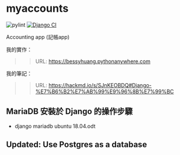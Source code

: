 # myaccounts
![pylint](https://img.shields.io/badge/PyLint-7.26-orange?logo=python&logoColor=white)
[![Django CI](https://github.com/bessyhuang/myaccounts/actions/workflows/django.yml/badge.svg)](https://github.com/bessyhuang/myaccounts/actions/workflows/django.yml)

Accounting app (記帳app)

我的實作：
>>  URL: https://bessyhuang.pythonanywhere.com

我的筆記：
>>  URL: https://hackmd.io/s/SJnKEOBDQ#Django-%E7%B6%B2%E7%AB%99%E9%96%8B%E7%99%BC

## MariaDB 安裝於 Django 的操作步驟
* django mariadb ubuntu 18.04.odt

## Updated: Use Postgres as a database
